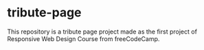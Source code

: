 # tribute-page
 This repository is a tribute page project made as the first project of Responsive Web Design Course from freeCodeCamp.
